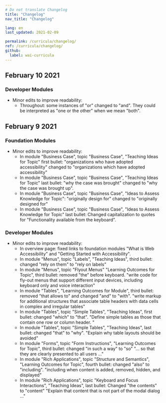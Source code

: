 ```yaml
---
# Do not translate Changelog
title: "Changelog"
nav_title: "Changelog"

lang: en
last_updated: 2021-02-09

permalink: /curricula/changelog/
ref: /curricula/changelog/
github:
  label: wai-curricula
---
```


## February 10 2021

### Developer Modules

* Minor edits to improve readability:
  * Throughout: some instances of "or" changed to "and". They could be interpreted as "one or the other" when we mean "both".

## February 9 2021

### Foundation Modules

* Minor edits to improve readability:
  * In module "Business Case", topic "Business Case", "Teaching Ideas for Topic" first bullet: "organizations who have adopted accessibility" changed to "organizations which have adopted accessibility"
  * In module "Business Case", topic "Business Case", "Teaching Ideas for Topic" last bullet: "why the case was brought" changed to "why the case was brought up".
  * In module "Business Case", topic "Business Case", "Ideas to Assess Knowledge for Topic": "originally design for" changed to "originally designed for"
  * In module "Business Case", topic "Business Case", "Ideas to Assess Knowledge for Topic" last bullet: Changed capitalization to quotes for "Functionality available from the keyboard".

### Developer Modules

* Minor edits to improve readability:
  * In overview page: fixed links to foundation modules "What is Web Accessibility" and "Getting Started with Accessibility".
  * In module "Menus", topic "Labels", "Teaching Ideas", third bullet: changed "rely on them" to "rely on labels"
  * In module "Menus", topic "Flyout Menus" "Learning Outcomes for Topic", third bullet: removed "the" before keyboard. "write code for fly-out menus that support different input devices, including keyboard only and voice interaction"
  * In module "Tables", "Learning Outcomes for Module", third bullet: removed "that allows to" and changed "and" to "with". "write markup for additional structures that associate table headers with data cells in complex and irregular tables"
  * In module "Tables", topic "Simple Tables", "Teaching Ideas", first bullet: changed "which" to "that".  "Define simple tables as those that contain one row or column header. "
  * In module "Tables", topic "Simple Tables", "Teaching Ideas", last bullet: changed "that" to "why". "Explain why table layouts should be avoided"
  * In module "Forms", topic "Form Instructions", "Learning Outcomes for Topic", third bullet: changed "in such a way" to "so" "... so that they are clearly presented to all users ..."
  * In module "Rich Applications", topic "Structure and Semantics", "Learning Outcomes for Topic", fourth bullet: changed "also" to "including". "including when content is added, removed, hidden, and displayed"
  * In module "Rich Applications", topic "Keyboard and Focus Interactions", "Teaching Ideas", last bullet: Changed "the contents" to "content" "Explain that content that is not part of the modal dialog ..."